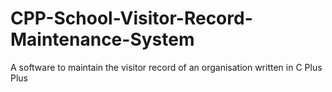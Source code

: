 # CPP-School-Visitor-Record-Maintenance-System
A software to maintain the visitor record of an organisation written in C Plus Plus

